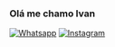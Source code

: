 ### Olá me chamo Ivan 

[![Whatsapp](https://img.shields.io/badge/WhatsApp-25D366?style=for-the-badge&logo=whatsapp&logoColor=white)](https://wa.me/5585991299133)
[![Instagram](https://img.shields.io/badge/Instagram-E4405F?style=for-the-badge&logo=instagram&logoColor=white)](https://instagram.com/ivan9rx_)



